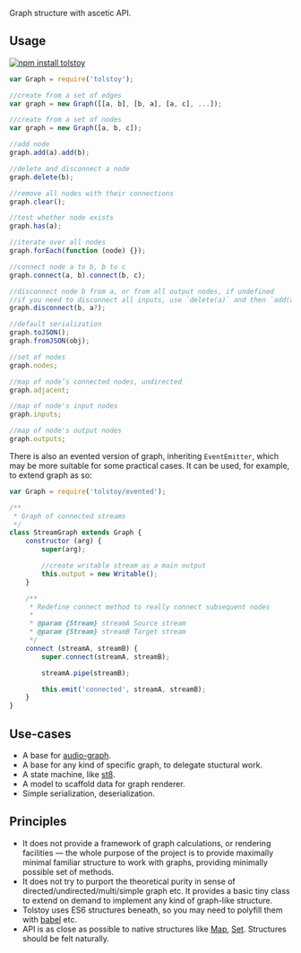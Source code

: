 Graph structure with ascetic API.

## Usage

[![npm install tolstoy](https://nodei.co/npm/tolstoy.png?mini=true)](https://npmjs.org/package/tolstoy/)

```js
var Graph = require('tolstoy');

//create from a set of edges
var graph = new Graph([[a, b], [b, a], [a, c], ...]);

//create from a set of nodes
var graph = new Graph([a, b, c]);

//add node
graph.add(a).add(b);

//delete and disconnect a node
graph.delete(b);

//remove all nodes with their connections
graph.clear();

//test whether node exists
graph.has(a);

//iterate over all nodes
graph.forEach(function (node) {});

//connect node a to b, b to c
graph.connect(a, b).connect(b, c);

//disconnect node b from a, or from all output nodes, if undefined
//if you need to disconnect all inputs, use `delete(a)` and then `add(a)`.
graph.disconnect(b, a?);

//default serialization
graph.toJSON();
graph.fromJSON(obj);

//set of nodes
graph.nodes;

//map of node’s connected nodes, undirected
graph.adjacent;

//map of node's input nodes
graph.inputs;

//map of node's output nodes
graph.outputs;
```

There is also an evented version of graph, inheriting `EventEmitter`, which may be more suitable for some practical cases. It can be used, for example, to extend graph as so:

```js
var Graph = require('tolstoy/evented');

/**
 * Graph of connected streams
 */
class StreamGraph extends Graph {
	constructor (arg) {
		super(arg);

		//create writable stream as a main output
		this.output = new Writable();
	}

	/**
	 * Redefine connect method to really connect subsequent nodes
	 *
	 * @param {Stream} streamA Source stream
	 * @param {Stream} streamB Target stream
	 */
	connect (streamA, streamB) {
		super.connect(streamA, streamB);

		streamA.pipe(streamB);

		this.emit('connected', streamA, streamB);
	}
}
```

## Use-cases

* A base for [audio-graph](https://github.com/audio-lab/graph).
* A base for any kind of specific graph, to delegate stuctural work.
* A state machine, like [st8](https://github.com/dfcreative/st8).
* A model to scaffold data for graph renderer.
* Simple serialization, deserialization.


## Principles

* It does not provide a framework of graph calculations, or rendering facilities — the whole purpose of the project is to provide maximally minimal familiar structure to work with graphs, providing minimally possible set of methods.
* It does not try to purport the theoretical purity in sense of directed/undirected/multi/simple graph etc. It provides a basic tiny class to extend on demand to implement any kind of graph-like structure.
* Tolstoy uses ES6 structures beneath, so you may need to polyfill them with [babel](https://babeljs.io/docs/setup/) etc.
* API is as close as possible to native structures like [Map](https://developer.mozilla.org/en-US/docs/Web/JavaScript/Reference/Global_Objects/Map), [Set](https://developer.mozilla.org/en-US/docs/Web/JavaScript/Reference/Global_Objects/Set). Structures should be felt naturally.
